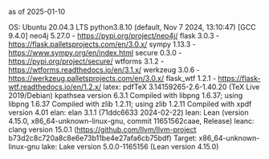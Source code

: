 as of 2025-01-10

OS: Ubuntu 20.04.3 LTS
python3.8.10 (default, Nov  7 2024, 13:10:47) 
[GCC 9.4.0]
neo4j 5.27.0 - https://pypi.org/project/neo4j/
flask 3.0.3 - https://flask.palletsprojects.com/en/3.0.x/
sympy 1.13.3 - https://www.sympy.org/en/index.html
secure 0.3.0 - https://pypi.org/project/secure/
wtforms 3.1.2 - https://wtforms.readthedocs.io/en/3.1.x/
werkzeug 3.0.6 - https://werkzeug.palletsprojects.com/en/3.0.x/
flask_wtf 1.2.1 - https://flask-wtf.readthedocs.io/en/1.2.x/
latex: pdfTeX 3.14159265-2.6-1.40.20 (TeX Live 2019/Debian)
kpathsea version 6.3.1
Compiled with libpng 1.6.37; using libpng 1.6.37
Compiled with zlib 1.2.11; using zlib 1.2.11
Compiled with xpdf version 4.01
elan: elan 3.1.1 (71ddc6633 2024-02-22)
lean: Lean (version 4.15.0, x86_64-unknown-linux-gnu, commit 11651562caae, Release)
leanc: clang version 15.0.1 (https://github.com/llvm/llvm-project b73d2c8c720a8c8e6e73b11be4e27afa6cb75bdf)
Target: x86_64-unknown-linux-gnu
lake: Lake version 5.0.0-1165156 (Lean version 4.15.0)
